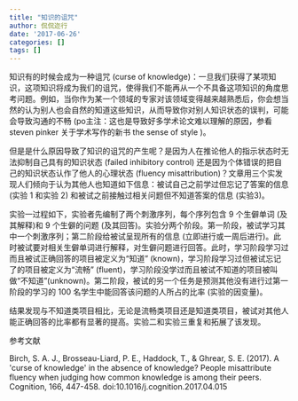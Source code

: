 ```yaml
---
title: "知识的诅咒"
author: 侃侃迩行
date: '2017-06-26'
categories: []
tags: []
---
```


知识有的时候会成为一种诅咒 (curse of knowledge)：一旦我们获得了某项知识，这项知识将成为我们的诅咒，使得我们不能再从一个不具备这项知识的角度思考问题。例如，当你作为某一个领域的专家对该领域变得越来越熟悉后，你会想当然的认为别人也会自然的知道这些知识，从而导致你对别人知识状态的误判，可能会导致沟通的不畅 (po主注：这也是导致好多学术论文难以理解的原因，参看 steven pinker 关于学术写作的新书 the sense of style )。

但是是什么原因导致了知识的诅咒的产生呢？是因为人在推论他人的指示状态时无法抑制自己具有的知识状态 (failed inhibitory control) 还是因为个体错误的把自己的知识状态认作了他人的心理状态 (fluency misattribution)？文章用三个实发现人们倾向于认为其他人也知道如下信息：被试自己之前学过但忘记了答案的信息 (实验 1 和实验 2) 和被试之前接触过相关问题但不知道答案的信息 (实验3)。

实验一过程如下，实验者先编制了两个刺激序列，每个序列包含 9 个生僻单词 (及其解释)和 9 个生僻的问题 (及其回答)。实验分两个阶段。第一阶段，被试学习其中一个刺激序列；第二阶段给被试呈现所有的信息 (立即进行或一周后进行)。此时被试要对相关生僻单词进行解释，对生僻问题进行回答。此时，学习阶段学习过而且被试正确回答的项目被定义为“知道” (known)，学习阶段学习过但被试忘记了的项目被定义为“流畅” (fluent)，学习阶段没学过而且被试不知道的项目被叫做“不知道”(unknown)。第二阶段，被试的另一个任务是预测其他没有进行过第一阶段的学习的 100 名学生中能回答该问题的人所占的比率 (实验的因变量)。

结果发现与不知道类项目相比，无论是流畅类项目还是知道类项目，被试对其他人能正确回答的比率都有显著的提高。实验二和实验三重复和拓展了该发现。

参考文献

Birch, S. A. J., Brosseau-Liard, P. E., Haddock, T., & Ghrear, S. E. (2017). A 'curse of knowledge' in the absence of knowledge? People misattribute fluency when judging how common knowledge is among their peers. Cognition, 166, 447-458. doi:10.1016/j.cognition.2017.04.015

